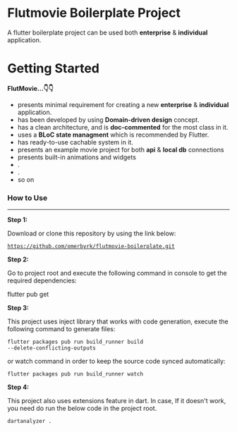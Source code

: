 # Flutmovie Boilerplate Project
</hr>
A flutter boilerplate project can be used both <b>enterprise</b> & <b>individual</b> application.


# Getting Started
</hr>
<b>FlutMovie...👇👇</b>

<ul>
  <li>presents minimal requirement for creating a new  <b>enterprise</b> & <b>individual</b> application.</li>
  <li>has been developed by using <b>Domain-driven design</b> concept. </li>
  <li>has a clean architecture, and is <b>doc-commented</b> for the most class in it. </li>
  <li>uses a <b>BLoC state managment</b> which is recommended by Flutter.</li>
  <li>has ready-to-use cachable system in it.</li>
  <li>presents an example movie project for both <b>api</b> & <b>local db</b> connections</li>
  <li>presents built-in animations and widgets</li>
  <li>.</li>
  <li>.</li>
  <li>so on</li>
</ul>

<h3>How to Use</h3>
<hr />
<b>Step 1:</b>

Download or clone this repository by using the link below:

<code><a href="https://github.com/omerbyrk/flutmovie-boilerplate.git">https://github.com/omerbyrk/flutmovie-boilerplate.git</a></code>

<b>Step 2:</b>

Go to project root and execute the following command in console to get the required dependencies:

flutter pub get 

<b>Step 3:</b>

This project uses inject library that works with code generation, execute the following command to generate files:

<code>flutter packages pub run build_runner build --delete-conflicting-outputs</code>

or watch command in order to keep the source code synced automatically:

<code>flutter packages pub run build_runner watch</code>

<b>Step 4:</b>

This project also uses extensions feature in dart. In case, If it doesn't work, you need do run the below code in the project root.

<code>dartanalyzer .</code>


